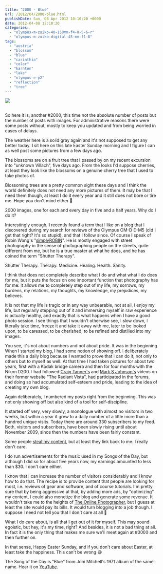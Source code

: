 ```yaml
---
title: "2000 - Blue"
url: /2012/04/2000-blue.html
publishDate: Sun, 08 Apr 2012 10:10:20 +0000
date: 2012-04-08 12:10:20
categories: 
  - "olympus-m-zuiko-40-150mm-f4-0-5-6-r"
  - "olympus-m-zuiko-digital-45-mm-f1-8"
tags: 
  - "austria"
  - "blossom"
  - "blue"
  - "carinthia"
  - "color"
  - "karnten"
  - "lake"
  - "olympus-e-p2"
  - "reflection"
  - "tree"
---
```

<div class="container">
<div class="center"><a target="_blank" href="https://d25zfm9zpd7gm5.cloudfront.net/1200x1200/2012/20120328_135924_4_ps.jpg"><img src="https://d25zfm9zpd7gm5.cloudfront.net/0600x0600/2012/20120328_135924_4_ps.jpg" /></a></div>
</div>
<br />

So here it is, another #2000, this time not the absolute number of posts but the number of posts with images. For administrative reasons there were some posts without, mostly to keep you updated and from being worried in cases of delays.

The weather here is a solid gray again and it's not supposed to get any better today. I sit here on this late Easter Sunday morning and I figure I can as well post some pictures from a few days ago. 

<a target="_blank" href="https://d25zfm9zpd7gm5.cloudfront.net/1200x1200/2012/20120403_162039_ps.jpg"><img style="margin: 0pt 10px 0pt 0px; float: left;" src="https://d25zfm9zpd7gm5.cloudfront.net/0150x0150/2012/20120403_162039_ps.jpg" alt="" border="0" /></a> The blossoms are on a fruit tree that I passed by on my recent excursion into "unknown Villach", five days ago. From the looks I'd suppose cherries, at least they look like the blossoms on a genuine cherry tree that I used to take photos of.

Blossoming trees are a pretty common sight these days and I think the world definitely does not need any more pictures of them. It may be that I need them though, at least I do it every year and it still does not bore or tire me. Hope you don't mind either 🙂

2000 images, one for each and every day in five and a half years. Why do I do it?

Interestingly enough, I recently found a term that I like on a blog that I discovered during my search for reviews of the Olympus OM-D E-M5 (did I get that right? It's so stupid), and that I follow since. Of course I speak of Robin Wong's "<a href="http://robinwong.blogspot.com/" target="_blank">simplyROBIN</a>". He is mostly engaged with street photography in the sense of photographing people on the streets, quite different from me, but he is a true master at what he does, and he has coined the term "Shutter Therapy".

Shutter Therapy. Therapy. Medicine. Healing. Health. Sanity.

I think that does not completely describe what I do and what what I do does for me, but it puts the focus on one important function that photography has for me: It allows me to completely step out of my life, my sorrows, my burdens, my relations, my thoughts, my knowledge, my prejudices, my believes.

It is not that my life is tragic or in any way unbearable, not at all, I enjoy my life, but regularly stepping out of it and immersing myself in raw experience is actually healthy, and exactly that is what happens when I have a good photo session. I see things that I wouldn't otherwise see, I slow down, I literally take time, freeze it and take it away with me, later to be looked upon, to be caressed, to be cherished, to be refined and distilled into my images.

You see, it's not about numbers and not about pride. It was in the beginning. When I started my blog, I had some notion of showing off. I deliberately made this a daily blog because I wanted to prove that I can do it, not only to others but to myself as well. At that time I had taken pictures for about two years, first with a Kodak bridge camera and then for four months with the Nikon D200. I had followed <a href="http://www.tmelive.com/" target="_blank">Craig Tanner's</a> and <a href="http://www.msjphotography.com/" target="_blank">Mark S Johnson's</a> videos on their former website "The Radiant Vista", had participated in the forums, and doing so had accumulated self-esteem and pride, leading to the idea of creating my own blog. 

Again deliberately, I numbered my posts right from the beginning. This was not only showing off but also kind of a tool for self-discipline.

It started off very, very slowly, a monologue with almost no visitors in two weeks, but within a year it grew to a daily number of a little more than a hundred unique visits. Today there are around 330 subscribers to my feed. Both, visitors and subscribers, have been slowly rising until about November 2009, since then the numbers have been fairly constant.

Some people <a href="http://www.blogsdirectoryhub.com/pages/The-Daily-Photography-of-Andreas-Manessinger" target="_blank">steal my content</a>, but at least they link back to me. I really don't care. 

I do run advertisements for the music used in my Songs of the Day, but although I did so for about five years now, my earnings amounted to less than $30. I don't care either.

I know that I can increase the number of visitors considerably and I know how to do that. The recipe is to provide content that people are looking for most, i.e. reviews of gear and software, and of course tutorials. I'm pretty sure that by being aggressive at that, by adding more ads, by "optimizing" my content, I could also monetize the blog and generate some revenue. It wouldn't take me to the heights of <a href="http://theonlinephotographer.com" target="_blank">The Online Photographer</a>, but I guess at least the site would pay its bills. It would turn blogging into a job though. I suppose I need not tell you that I don't care at all 🙂

 What I do care about, is all that I get out of it for myself. This may sound egoistic, but hey, it's my time, right? And besides, it is not a bad thing at all. In fact it is the only thing that makes me sure we'll meet again at #3000 and then further on.

In that sense, Happy Easter Sunday, and if you don't care about Easter, at least take the happiness. This can't be wrong 😄

The Song of the Day is "Blue" from Joni Mitchell's 1971 album of the same name. Hear it on <a href="http://www.youtube.com/watch?v=w5782PQO5is" target="_blank">YouTube</a>.
